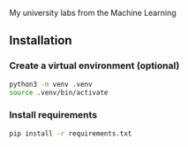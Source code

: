 My university labs from the Machine Learning

## Installation

### Create a virtual environment (optional)
```bash
python3 -m venv .venv
source .venv/bin/activate
```

### Install requirements
```bash
pip install -r requirements.txt
```
